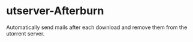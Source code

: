 utserver-Afterburn
==================

Automatically send mails after each download and remove them from the utorrent server.

